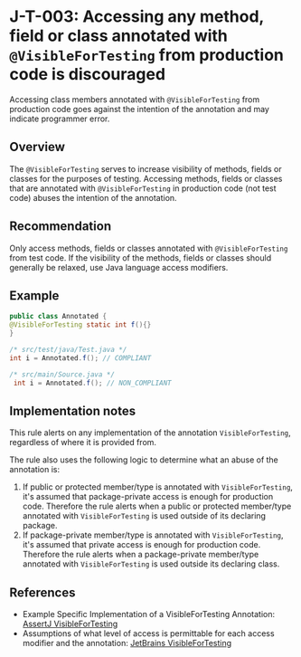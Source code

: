 # J-T-003: Accessing any method, field or class annotated with `@VisibleForTesting` from production code is discouraged

Accessing class members annotated with `@VisibleForTesting` from production code goes against the intention of the annotation and may indicate programmer error.

## Overview

The `@VisibleForTesting` serves to increase visibility of methods, fields or classes for the purposes of testing. Accessing methods, fields or classes that are annotated with `@VisibleForTesting` in production code (not test code) abuses the intention of the annotation.

## Recommendation

Only access methods, fields or classes annotated with `@VisibleForTesting` from test code. If the visibility of the methods, fields or classes should generally be relaxed, use Java language access modifiers.

## Example

```java
public class Annotated {
@VisibleForTesting static int f(){}
}

/* src/test/java/Test.java */
int i = Annotated.f(); // COMPLIANT

/* src/main/Source.java */
 int i = Annotated.f(); // NON_COMPLIANT

```

## Implementation notes

This rule alerts on any implementation of the annotation `VisibleForTesting`, regardless of where it is provided from.

The rule also uses the following logic to determine what an abuse of the annotation is:

  1) If public or protected member/type is annotated with `VisibleForTesting`, it's assumed that package-private access is enough for production code. Therefore the rule alerts when a public or protected member/type annotated with `VisibleForTesting` is used outside of its declaring package.
  2) If package-private member/type is annotated with `VisibleForTesting`, it's assumed that private access is enough for production code. Therefore the rule alerts when a package-private member/type annotated with `VisibleForTesting` is used outside its declaring class.

## References
- Example Specific Implementation of a VisibleForTesting Annotation: [AssertJ VisibleForTesting](https://javadoc.io/doc/org.assertj/assertj-core/latest/org/assertj/core/util/VisibleForTesting.html)
- Assumptions of what level of access is permittable for each access modifier and the annotation: [JetBrains VisibleForTesting](https://javadoc.io/doc/org.jetbrains/annotations/22.0.0/org/jetbrains/annotations/VisibleForTesting.html)